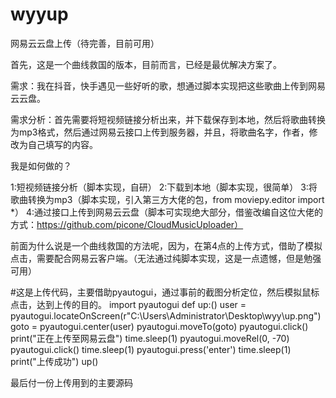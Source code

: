 # wyyup
网易云云盘上传（待完善，目前可用）

首先，这是一个曲线救国的版本，目前而言，已经是最优解决方案了。

需求：我在抖音，快手遇见一些好听的歌，想通过脚本实现把这些歌曲上传到网易云云盘。

需求分析：首先需要将短视频链接分析出来，并下载保存到本地，然后将歌曲转换为mp3格式，然后通过网易云接口上传到服务器，并且，将歌曲名字，作者，修改为自己填写的内容。

我是如何做的？

1:短视频链接分析（脚本实现，自研）
2:下载到本地（脚本实现，很简单）
3:将歌曲转换为mp3（脚本实现，引入第三方大佬的包，from moviepy.editor import *）
4:通过接口上传到网易云云盘（脚本可实现绝大部分，借鉴改编自这位大佬的方式：https://github.com/picone/CloudMusicUploader）

前面为什么说是一个曲线救国的方法呢，因为，在第4点的上传方式，借助了模拟点击，需要配合网易云客户端。（无法通过纯脚本实现，这是一点遗憾，但是勉强可用）

#这是上传代码，主要借助pyautogui，通过事前的截图分析定位，然后模拟鼠标点击，达到上传的目的。
import pyautogui
def up:()
    user = pyautogui.locateOnScreen(r"C:\Users\Administrator\Desktop\wyy\up.png")
    goto = pyautogui.center(user)
    pyautogui.moveTo(goto)
    pyautogui.click()
    print("正在上传至网易云盘")
    time.sleep(1)
    pyautogui.moveRel(0, -70)
    pyautogui.click()
    time.sleep(1)
    pyautogui.press('enter')
    time.sleep(1)
    print("上传成功")
up()

最后付一份上传用到的主要源码
